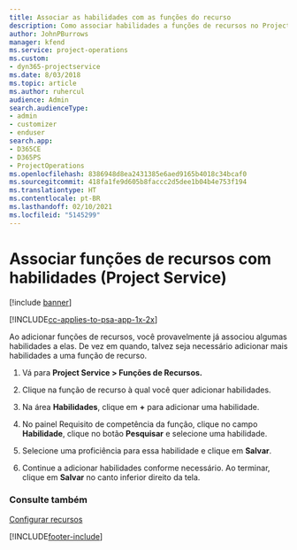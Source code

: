 ```yaml
---
title: Associar as habilidades com as funções do recurso
description: Como associar habilidades a funções de recursos no Project Service
author: JohnPBurrows
manager: kfend
ms.service: project-operations
ms.custom:
- dyn365-projectservice
ms.date: 8/03/2018
ms.topic: article
ms.author: ruhercul
audience: Admin
search.audienceType:
- admin
- customizer
- enduser
search.app:
- D365CE
- D365PS
- ProjectOperations
ms.openlocfilehash: 8386948d8ea2431385e6aed9165b4018c34bcaf0
ms.sourcegitcommit: 418fa1fe9d605b8faccc2d5dee1b04b4e753f194
ms.translationtype: HT
ms.contentlocale: pt-BR
ms.lasthandoff: 02/10/2021
ms.locfileid: "5145299"
---
```

# <a name="associate-skills-with-resource-roles-project-service"></a>Associar funções de recursos com habilidades (Project Service)

[!include [banner](../includes/psa-now-project-operations.md)]

[!INCLUDE[cc-applies-to-psa-app-1x-2x](../includes/cc-applies-to-psa-app-1x-2x.md)]

Ao adicionar funções de recursos, você provavelmente já associou algumas habilidades a elas. De vez em quando, talvez seja necessário adicionar mais habilidades a uma função de recurso.  
  
1.  Vá para **Project Service > Funções de Recursos.**  
  
2.  Clique na função de recurso à qual você quer adicionar habilidades.  
  
3.  Na área **Habilidades**, clique em **+** para adicionar uma habilidade.  
  
4.  No painel Requisito de competência da função, clique no campo **Habilidade**, clique no botão **Pesquisar** e selecione uma habilidade.  
  
5.  Selecione uma proficiência para essa habilidade e clique em **Salvar**.  
  
6.  Continue a adicionar habilidades conforme necessário. Ao terminar, clique em **Salvar** no canto inferior direito da tela.  
  
### <a name="see-also"></a>Consulte também  
 [Configurar recursos](../psa/set-up-resources.md)


[!INCLUDE[footer-include](../includes/footer-banner.md)]